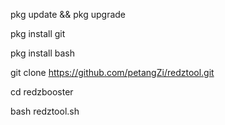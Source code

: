 pkg update && pkg upgrade

pkg install git

pkg install bash

git clone https://github.com/petangZi/redztool.git

cd redzbooster

bash redztool.sh
